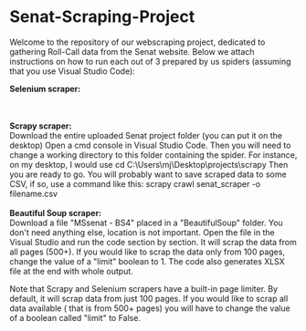 # Senat-Scraping-Project
Welcome to the repository of our webscraping project, dedicated to gathering Roll-Call data from the Senat website. Below we attach instructions on how to run each out of 3 prepared by us spiders (assuming that you use Visual Studio Code):

<b>Selenium scraper:</b> <br>

<br>
<br>
<b>Scrapy scraper:</b> </br>
Download the entire uploaded Senat project folder (you can put it on the desktop) Open a cmd console in Visual Studio Code. Then you will need to change a working directory to this folder containing the spider. For instance, on my desktop, I would use cd C:\Users\mj\Desktop\projects\scrapy Then you are ready to go. You will probably want to save scraped data to some CSV, if so, use a command like this: scrapy crawl senat_scraper -o filename.csv
<br><br>
<b>Beautiful Soup scraper:</b><br>
Download a file "MSsenat - BS4" placed in a "BeautifulSoup" folder. You don't need anything else, location is not important. Open the file in the Visual Studio and run the code section by section. It will scrap the data from all pages (500+). If you would like to scrap the data only from 100 pages, change the value of a "limit" boolean to 1. The code also generates XLSX file at the end with whole output.

Note that Scrapy and Selenium scrapers have a built-in page limiter. By default, it will scrap data from just 100 pages. If you would like to scrap all data available ( that is from 500+ pages) you will have to change the value of a boolean called "limit" to False.
